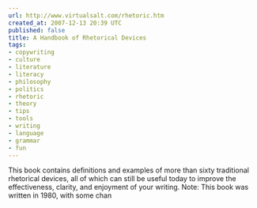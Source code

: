 ```yaml
---
url: http://www.virtualsalt.com/rhetoric.htm
created_at: 2007-12-13 20:39 UTC
published: false
title: A Handbook of Rhetorical Devices
tags:
- copywriting
- culture
- literature
- literacy
- philosophy
- politics
- rhetoric
- theory
- tips
- tools
- writing
- language
- grammar
- fun
---
```


This book contains definitions and examples of more than sixty traditional rhetorical devices, all of which can still be useful today to improve the effectiveness, clarity, and enjoyment of your writing. Note: This book was written in 1980, with some chan
